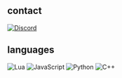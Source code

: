 ## contact
[![Discord](https://img.shields.io/badge/wahooooooooooooooooooooooooooooo-7289DA?logo=discord&logoColor=white)](https://discordapp.com/users/134269883213938688)
## languages
![Lua](https://img.shields.io/badge/Lua-2C2D72?logo=lua&logoColor=white)
![JavaScript](https://img.shields.io/badge/JavaScript-F7DF1E?logo=javascript&logoColor=black)
![Python](https://img.shields.io/badge/Python-3776AB?logo=python&logoColor=white)
![C++](https://img.shields.io/badge/C++-00599C?logo=cplusplus&logoColor=white)
